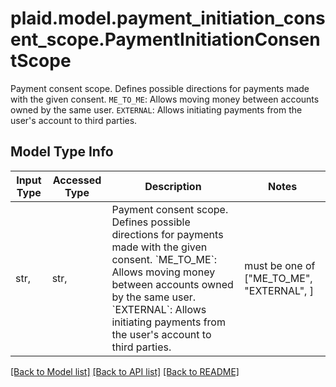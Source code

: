 # plaid.model.payment_initiation_consent_scope.PaymentInitiationConsentScope

Payment consent scope. Defines possible directions for payments made with the given consent.  `ME_TO_ME`: Allows moving money between accounts owned by the same user.  `EXTERNAL`: Allows initiating payments from the user's account to third parties.

## Model Type Info
Input Type | Accessed Type | Description | Notes
------------ | ------------- | ------------- | -------------
str,  | str,  | Payment consent scope. Defines possible directions for payments made with the given consent.  &#x60;ME_TO_ME&#x60;: Allows moving money between accounts owned by the same user.  &#x60;EXTERNAL&#x60;: Allows initiating payments from the user&#x27;s account to third parties. | must be one of ["ME_TO_ME", "EXTERNAL", ] 

[[Back to Model list]](../../README.md#documentation-for-models) [[Back to API list]](../../README.md#documentation-for-api-endpoints) [[Back to README]](../../README.md)

